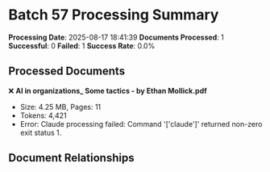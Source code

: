 # Batch 57 Processing Summary

**Processing Date**: 2025-08-17 18:41:39
**Documents Processed**: 1
**Successful**: 0
**Failed**: 1
**Success Rate**: 0.0%

## Processed Documents

❌ **AI in organizations_ Some tactics - by Ethan Mollick.pdf**
   - Size: 4.25 MB, Pages: 11
   - Tokens: 4,421
   - Error: Claude processing failed: Command '['claude']' returned non-zero exit status 1.

## Document Relationships

